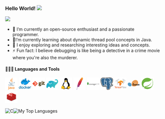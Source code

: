  ### Hello World!  <img src="https://github.com/vzer200/vzer200/blob/master/assets/Hi.gif" width="29px">
![](https://komarev.com/ghpvc/?username=vzer200&label=Profile%20Visits&color=blue&style=for-the-badge)

  
  - 🔭 I’m currently an open-source enthusiast and a passionate programmer.
  - 🌱I’m currently learning about dynamic thread pool concepts in Java.
  - 💬 I enjoy exploring and researching interesting ideas and concepts.
  - ⚡ Fun fact: I believe debugging is like being a detective in a crime movie where you're also the murderer.
  
#### 👨🏻‍💻 Languages and Tools <br />
<code><img height="40" src="https://raw.githubusercontent.com/github/explore/80688e429a7d4ef2fca1e82350fe8e3517d3494d/topics/java/java.png"></code>
<code><img height="40" src="https://raw.githubusercontent.com/github/explore/80688e429a7d4ef2fca1e82350fe8e3517d3494d/topics/docker/docker.png"></code>
<code><img height="40" src="https://raw.githubusercontent.com/github/explore/80688e429a7d4ef2fca1e82350fe8e3517d3494d/topics/git/git.png"></code>
<code><img height="40" src="https://raw.githubusercontent.com/github/explore/master/topics/gradle/gradle.png"></code>
<code><img height="40" src="https://raw.githubusercontent.com/github/explore/80688e429a7d4ef2fca1e82350fe8e3517d3494d/topics/linux/linux.png"></code>
<code><img height="40" src="https://raw.githubusercontent.com/github/explore/80688e429a7d4ef2fca1e82350fe8e3517d3494d/topics/maven/maven.png"></code>
<code><img height="40" src="https://raw.githubusercontent.com/github/explore/80688e429a7d4ef2fca1e82350fe8e3517d3494d/topics/mongodb/mongodb.png"></code>
<code><img height="40" src="https://raw.githubusercontent.com/github/explore/80688e429a7d4ef2fca1e82350fe8e3517d3494d/topics/postgresql/postgresql.png"></code>
<code><img height="40" src="https://raw.githubusercontent.com/github/explore/80688e429a7d4ef2fca1e82350fe8e3517d3494d/topics/tensorflow/tensorflow.png"></code>
<code><img height="40" src="https://raw.githubusercontent.com/github/explore/80688e429a7d4ef2fca1e82350fe8e3517d3494d/topics/scikit-learn/scikit-learn.png"></code>
<code><img height="40" src="https://raw.githubusercontent.com/github/explore/main/topics/spring/spring.png"></code>
<code><img height="40" src="https://raw.githubusercontent.com/github/explore/master/topics/redis/redis.png"></code>


  
 <div style="display: flex; align-items: center;">
  <img src="https://github-readme-stats-one-bice.vercel.app/api?username=vzer200&show_icons=true&hide=stars&theme=radical" alt="C" style="max-width: 50%;">
  <img src="https://github-readme-stats-one-bice.vercel.app/api/top-langs/?username=vzer200&layout=compact&langs_count=8&include_all_commits=true&role=OWNER&theme=transparent" alt="My Top Languages" style="max-width: 50%;">
</div>
  
